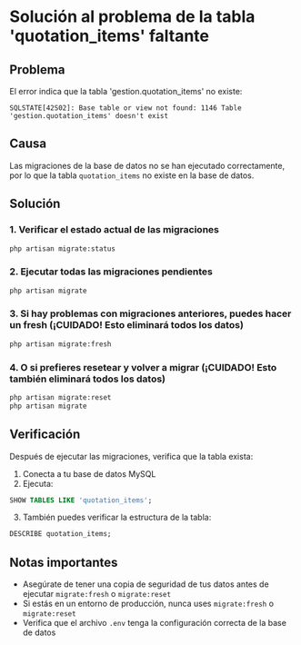 # Solución al problema de la tabla 'quotation_items' faltante

## Problema
El error indica que la tabla 'gestion.quotation_items' no existe:
```
SQLSTATE[42S02]: Base table or view not found: 1146 Table 'gestion.quotation_items' doesn't exist
```

## Causa
Las migraciones de la base de datos no se han ejecutado correctamente, por lo que la tabla `quotation_items` no existe en la base de datos.

## Solución

### 1. Verificar el estado actual de las migraciones
```bash
php artisan migrate:status
```

### 2. Ejecutar todas las migraciones pendientes
```bash
php artisan migrate
```

### 3. Si hay problemas con migraciones anteriores, puedes hacer un fresh (¡CUIDADO! Esto eliminará todos los datos)
```bash
php artisan migrate:fresh
```

### 4. O si prefieres resetear y volver a migrar (¡CUIDADO! Esto también eliminará todos los datos)
```bash
php artisan migrate:reset
php artisan migrate
```

## Verificación
Después de ejecutar las migraciones, verifica que la tabla exista:

1. Conecta a tu base de datos MySQL
2. Ejecuta:
```sql
SHOW TABLES LIKE 'quotation_items';
```

3. También puedes verificar la estructura de la tabla:
```sql
DESCRIBE quotation_items;
```

## Notas importantes
- Asegúrate de tener una copia de seguridad de tus datos antes de ejecutar `migrate:fresh` o `migrate:reset`
- Si estás en un entorno de producción, nunca uses `migrate:fresh` o `migrate:reset`
- Verifica que el archivo `.env` tenga la configuración correcta de la base de datos
